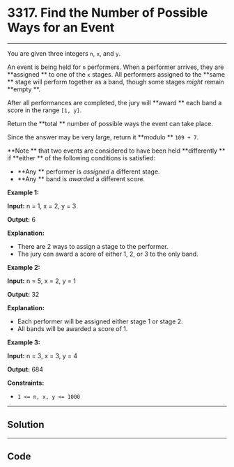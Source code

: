 # 3317. Find the Number of Possible Ways for an Event

---

You are given three integers `n`, `x`, and `y`.

An event is being held for `n` performers. When a performer arrives, they are **assigned ** to one of the `x` stages. All performers assigned to the **same ** stage will perform together as a band, though some stages _might_ remain **empty **.

After all performances are completed, the jury will **award ** each band a score in the range `[1, y]`.

Return the **total ** number of possible ways the event can take place.

Since the answer may be very large, return it **modulo ** `109 + 7`.

**Note ** that two events are considered to have been held **differently ** if **either ** of the following conditions is satisfied:

  * **Any ** performer is _assigned_ a different stage.
  * **Any ** band is _awarded_ a different score.



 

**Example 1:**

**Input:** n = 1, x = 2, y = 3

**Output:** 6

**Explanation:**

  * There are 2 ways to assign a stage to the performer.
  * The jury can award a score of either 1, 2, or 3 to the only band.



**Example 2:**

**Input:** n = 5, x = 2, y = 1

**Output:** 32

**Explanation:**

  * Each performer will be assigned either stage 1 or stage 2.
  * All bands will be awarded a score of 1.



**Example 3:**

**Input:** n = 3, x = 3, y = 4

**Output:** 684

 

**Constraints:**

  * `1 <= n, x, y <= 1000`

---

## Solution



---

## Code
```python


```